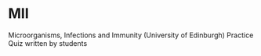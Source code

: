 # MII
Microorganisms, Infections and Immunity (University of Edinburgh) Practice Quiz written by students
